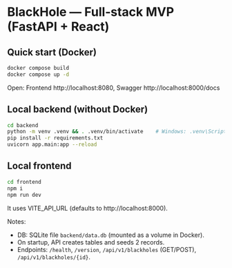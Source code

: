 # BlackHole — Full‑stack MVP (FastAPI + React)

## Quick start (Docker)
```bash
docker compose build
docker compose up -d
```
Open: Frontend http://localhost:8080, Swagger http://localhost:8000/docs

## Local backend (without Docker)
```bash
cd backend
python -m venv .venv && . .venv/bin/activate    # Windows: .venv\Scripts\activate
pip install -r requirements.txt
uvicorn app.main:app --reload
```

## Local frontend
```bash
cd frontend
npm i
npm run dev
```
It uses VITE_API_URL (defaults to http://localhost:8000).

Notes:
- DB: SQLite file `backend/data.db` (mounted as a volume in Docker).
- On startup, API creates tables and seeds 2 records.
- Endpoints: `/health`, `/version`, `/api/v1/blackholes` (GET/POST), `/api/v1/blackholes/{id}`.
